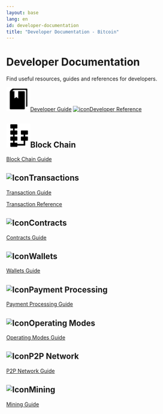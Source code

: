 ```yaml
---
layout: base
lang: en
id: developer-documentation
title: "Developer Documentation - Bitcoin"
---
```


# Developer Documentation

<p class="summary">Find useful resources, guides and references for developers.</p>

<div class="docreference">
<a href="/en/developer-guide"><img src="/img/ico_guide.svg" alt="icon">Developer Guide</a>
<a href="/en/developer-reference"><img src="/img/ico_invoice.svg" alt="icon">Developer Reference</a>
</div>

<div class="resources">
  <div><div>
      <h2><img src="/img/ico_blockchain.svg" class="titleicon" alt="Icon">Block Chain</h2>
      <p><a href="/en/developer-guide#block-chain">Block Chain Guide</a></p>
    </div><div>
      <h2><img src="/img/ico_micro.svg" class="titleicon" alt="Icon">Transactions</h2>
      <p><a href="/en/developer-guide#transactions">Transaction Guide</a></p>
      <p><a href="/en/developer-reference#transaction-reference">Transaction Reference</a></p>
    </div>
  </div>
  <div>
    <div>
      <h2><img src="/img/ico_invoice.svg" class="titleicon" alt="Icon">Contracts</h2>
      <p><a href="/en/developer-guide#contracts">Contracts Guide</a></p>
    </div><div>
      <h2><img src="/img/ico_invoice.svg" class="titleicon" alt="Icon">Wallets</h2>
      <p><a href="/en/developer-guide#wallets">Wallets Guide</a></p>
    </div>
  </div>
  <div>
    <div>
      <h2><img src="/img/ico_invoice.svg" class="titleicon" alt="Icon">Payment Processing</h2>
      <p><a href="/en/developer-guide#payment-processing">Payment Processing Guide</a></p>
    </div><div>
      <h2><img src="/img/ico_conf.svg" class="titleicon" alt="Icon">Operating Modes</h2>
      <p><a href="/en/developer-guide#operating-modes">Operating Modes Guide</a></p>
    </div>
  </div>
  <div>
    <div>
      <h2><img src="/img/ico_network.svg" class="titleicon" alt="Icon">P2P Network</h2>
      <p><a href="/en/developer-guide#p2p-network">P2P Network Guide</a></p>
    </div><div>
      <h2><img src="/img/ico_mining.svg" class="titleicon" alt="Icon">Mining</h2>
      <p><a href="/en/developer-guide#mining">Mining Guide</a></p>
    </div>
  </div>
</div>
